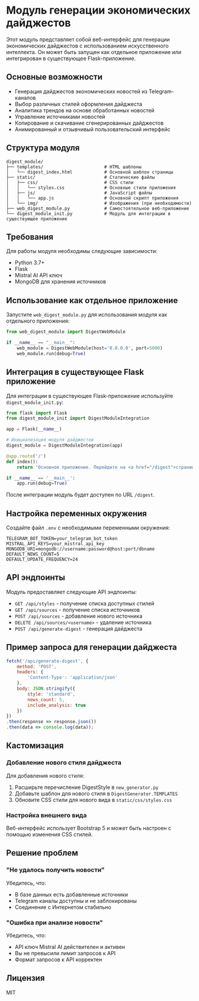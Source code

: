 # Модуль генерации экономических дайджестов

Этот модуль представляет собой веб-интерфейс для генерации экономических дайджестов с использованием искусственного интеллекта. Он может быть запущен как отдельное приложение или интегрирован в существующее Flask-приложение.

## Основные возможности

- Генерация дайджестов экономических новостей из Telegram-каналов
- Выбор различных стилей оформления дайджеста
- Аналитика трендов на основе обработанных новостей
- Управление источниками новостей
- Копирование и скачивание сгенерированных дайджестов
- Анимированный и отзывчивый пользовательский интерфейс

## Структура модуля

```
digest_module/
├── templates/                       # HTML шаблоны
│   └── digest_index.html            # Основной шаблон страницы
├── static/                          # Статические файлы
│   ├── css/                         # CSS стили
│   │   └── styles.css               # Основные стили приложения
│   ├── js/                          # JavaScript файлы
│   │   └── app.js                   # Основной скрипт приложения
│   └── img/                         # Изображения (при необходимости)
├── web_digest_module.py             # Самостоятельное веб-приложение
└── digest_module_init.py            # Модуль для интеграции в существующее приложение
```

## Требования

Для работы модуля необходимы следующие зависимости:

- Python 3.7+
- Flask
- Mistral AI API ключ
- MongoDB для хранения источников

## Использование как отдельное приложение

Запустите `web_digest_module.py` для использования модуля как отдельного приложения:

```python
from web_digest_module import DigestWebModule

if __name__ == "__main__":
    web_module = DigestWebModule(host='0.0.0.0', port=5000)
    web_module.run(debug=True)
```

## Интеграция в существующее Flask приложение

Для интеграции в существующее Flask-приложение используйте `digest_module_init.py`:

```python
from flask import Flask
from digest_module_init import DigestModuleIntegration

app = Flask(__name__)

# Инициализация модуля дайджестов
digest_module = DigestModuleIntegration(app)

@app.route('/')
def index():
    return 'Основное приложение. Перейдите на <a href="/digest">страницу дайджестов</a>'

if __name__ == '__main__':
    app.run(debug=True)
```

После интеграции модуль будет доступен по URL `/digest`.

## Настройка переменных окружения

Создайте файл `.env` с необходимыми переменными окружения:

```
TELEGRAM_BOT_TOKEN=your_telegram_bot_token
MISTRAL_API_KEYS=your_mistral_api_key
MONGODB_URI=mongodb://username:password@host:port/dbname
DEFAULT_NEWS_COUNT=5
DEFAULT_UPDATE_FREQUENCY=24
```

## API эндпоинты

Модуль предоставляет следующие API эндпоинты:

- `GET /api/styles` - получение списка доступных стилей
- `GET /api/sources` - получение списка источников
- `POST /api/sources` - добавление нового источника
- `DELETE /api/sources/<username>` - удаление источника
- `POST /api/generate-digest` - генерация дайджеста

## Пример запроса для генерации дайджеста

```javascript
fetch('/api/generate-digest', {
    method: 'POST',
    headers: {
        'Content-Type': 'application/json'
    },
    body: JSON.stringify({
        style: 'standard',
        news_count: 5,
        include_analysis: true
    })
})
.then(response => response.json())
.then(data => console.log(data));
```

## Кастомизация

### Добавление нового стиля дайджеста

Для добавления нового стиля:

1. Расширьте перечисление DigestStyle в `new_generator.py`
2. Добавьте шаблон для нового стиля в `DigestGenerator.TEMPLATES`
3. Обновите CSS стили для нового вида в `static/css/styles.css`

### Настройка внешнего вида

Веб-интерфейс использует Bootstrap 5 и может быть настроен с помощью изменения CSS стилей.

## Решение проблем

### "Не удалось получить новости"

Убедитесь, что:
- В базе данных есть добавленные источники
- Telegram каналы доступны и не заблокированы
- Соединение с Интернетом стабильно

### "Ошибка при анализе новости"

Убедитесь, что:
- API ключ Mistral AI действителен и активен
- Вы не превысили лимит запросов к API
- Формат запросов к API корректен

## Лицензия

MIT 